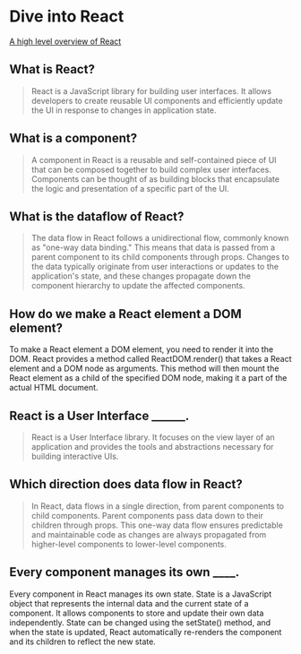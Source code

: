 # Dive into React
[A high level overview of React](https://www.youtube.com/watch?v=FRjlF74_EZk)

## What is React?
> React is a JavaScript library for building user interfaces. It allows developers to create reusable UI components and efficiently update the UI in response to changes in application state.

## What is a component?
> A component in React is a reusable and self-contained piece of UI that can be composed together to build complex user interfaces. Components can be thought of as building blocks that encapsulate the logic and presentation of a specific part of the UI.

## What is the dataflow of React?

> The data flow in React follows a unidirectional flow, commonly known as "one-way data binding." This means that data is passed from a parent component to its child components through props. Changes to the data typically originate from user interactions or updates to the application's state, and these changes propagate down the component hierarchy to update the affected components.

## How do we make a React element a DOM element?

To make a React element a DOM element, you need to render it into the DOM. React provides a method called ReactDOM.render() that takes a React element and a DOM node as arguments. This method will then mount the React element as a child of the specified DOM node, making it a part of the actual HTML document.

## React is a User Interface ______.

> React is a User Interface library. It focuses on the view layer of an application and provides the tools and abstractions necessary for building interactive UIs.

## Which direction does data flow in React?

> In React, data flows in a single direction, from parent components to child components. Parent components pass data down to their children through props. This one-way data flow ensures predictable and maintainable code as changes are always propagated from higher-level components to lower-level components.

## Every component manages its own ____.

Every component in React manages its own state. State is a JavaScript object that represents the internal data and the current state of a component. It allows components to store and update their own data independently. State can be changed using the setState() method, and when the state is updated, React automatically re-renders the component and its children to reflect the new state.